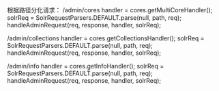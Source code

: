 根据路径分化请求：
/admin/cores
handler = cores.getMultiCoreHandler();
solrReq = SolrRequestParsers.DEFAULT.parse(null, path, req);
handleAdminRequest(req, response, handler, solrReq);

/admin/collections
handler = cores.getCollectionsHandler();
solrReq = SolrRequestParsers.DEFAULT.parse(null, path, req);
handleAdminRequest(req, response, handler, solrReq);

/admin/info
handler = cores.getInfoHandler();
solrReq = SolrRequestParsers.DEFAULT.parse(null, path, req);
handleAdminRequest(req, response, handler, solrReq);
